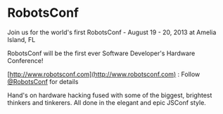 RobotsConf
==========


Join us for the world's first RobotsConf - August 19 - 20, 2013 at Amelia Island, FL

RobotsConf will be the first ever Software Developer's Hardware Conference!

[http://www.robotsconf.com](http://www.robotsconf.com) : Follow [@RobotsConf](https://twitter.com/robotsconf) for details

Hand's on hardware hacking fused with some of the biggest, brightest thinkers and tinkerers. All done in the elegant and epic JSConf style.

